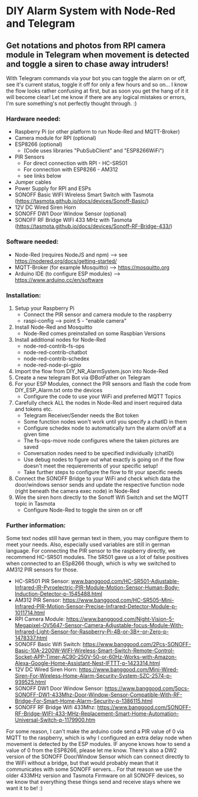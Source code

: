 # DIY Alarm System with Node-Red and Telegram
## Get notations and photos from RPI camera module in Telegram when movement is detected and toggle a siren to chase away intruders!

With Telegram commands via your bot you can toggle the alarm on or off, see it's current status, toggle it off for only a few hours and so on...
I know the flow looks rather confusing at first, but as soon you get the hang of it it will become clear!
Let me know if there are any logical mistakes or errors, I'm sure something's not perfectly thought through. :)

### Hardware needed:
- Raspberry Pi (or other platform to run Node-Red and MQTT-Broker)
- Camera module for RPI (optional)
- ESP8266 (optional)
  - (Code uses libraries "PubSubClient" and "ESP8266WiFi")
- PIR Sensors 
  - For direct connection with RPI - HC-SR501
  - For connection with ESP8266 - AM312
  - see links below
- Jumper cables
- Power Supply for RPI and ESPs
- SONOFF Basic WIFI Wireless Smart Switch with Tasmota (https://tasmota.github.io/docs/devices/Sonoff-Basic/)
- 12V DC Wired Siren Horn
- SONOFF DW1 Door Window Sensor (optional)
- SONOFF RF Bridge WIFI 433 MHz with Tasmota (https://tasmota.github.io/docs/devices/Sonoff-RF-Bridge-433/) 

### Software needed:
- Node-Red (requires NodeJS and npm) --> see https://nodered.org/docs/getting-started/
- MQTT-Broker (for example Mosquitto) --> https://mosquitto.org
- Arduino IDE (to configure ESP modules) --> https://www.arduino.cc/en/software

### Installation:
1. Setup your Raspberry Pi
    - Connect the PIR sensor and camera module to the raspberry
    - raspi-config --> point 5 - "enable camera"
2. Install Node-Red and Mosquitto
    - Node-Red comes preinstalled on some Raspbian Versions
3. Install additional nodes for Node-Red
    - node-red-contrib-fs-ops
    - node-red-contrib-chatbot
    - node-red-contrib-schedex
    - node-red-node-pi-gpio
4. Import the flow from DIY_NR_AlarmSystem.json into Node-Red
5. Create a new telegram Bot via @BotFather on Telegram
6. For your ESP Modules, connect the PIR sensors and flash the code from DIY_ESP_Alarm.txt onto the devices
    - Configure the code to use your WiFi and preferred MQTT Topics
7. Carefully check ALL the nodes in Node-Red and insert required data and tokens etc.
    - Telegram Receiver/Sender needs the Bot token
    - Some function nodes won't work until you specify a chatID in them
    - Configure schedex node to automatically turn the alarm on/off at a given time
    - The fs-ops-move node configures where the taken pictures are saved
    - Conversation nodes need to be specified individually (chatID)
    - Use debug nodes to figure out what exactly is going on if the flow doesn't meet the requierements of your specific setup!
    - Take further steps to configure the flow to fit your specific needs
8. Connect the SONOFF Bridge to your WiFi and check which data the door/windows sensor sends and update the respective function node (right beneath the camera exec node) in Node-Red
9. Wire the siren horn directly to the Sonoff Wifi Switch and set the MQTT topic in Tasmota
    - Configure Node-Red to toggle the siren on or off

### Further information:
Some text nodes still have german text in them, you may configure them to meet your needs. Also, especially used variables are still in german language.
For connecting the PIR sensor to the raspberry directly, we recommend HC-SR501 modules. The SR501 gave us a lot of false positives when connected to an ESp8266 though, which is why we switched to AM312 PIR sensors for those.

- HC-SR501 PIR Sensor: www.banggood.com/HC-SR501-Adjustable-Infrared-IR-Pyroelectric-PIR-Module-Motion-Sensor-Human-Body-Induction-Detector-p-1545488.html
- AM312 PIR Sensor: https://www.banggood.com/HC-SR505-Mini-Infrared-PIR-Motion-Sensor-Precise-Infrared-Detector-Module-p-1011714.html
- RPI Camera Module: https://www.banggood.com/Night-Vision-5-Megapixel-OV5647-Sensor-Camera-Adjustable-focus-Module-With-Infrared-Light-Sensor-for-Raspberry-Pi-4B-or-3B+-or-Zero-p-1478337.html
- SONOFF Basic Wifi Switch: https://www.banggood.com/2Pcs-SONOFF-Basic-10A-2200W-WIFI-Wireless-Smart-Switch-Remote-Control-Socket-APP-Timer-AC90-250V-50-or-60Hz-Works-with-Amazon-Alexa-Google-Home-Assistant-Nest-IFTTT-p-1423314.html
- 12V DC Wired Siren Horn: https://www.banggood.com/Mini-Wired-Siren-For-Wireless-Home-Alarm-Security-System-SZC-2574-p-939525.html
- SONOFF DW1 Door Window Sensor: https://www.banggood.com/5pcs-SONOFF-DW1-433Mhz-Door-Window-Sensor-Compatible-With-RF-Bridge-For-Smart-Home-Alarm-Security-p-1386115.html
- SONOFF RF Bridge Wifi 433Mhz: https://www.banggood.com/SONOFF-RF-Bridge-WIFI-433-MHz-Replacement-Smart-Home-Automation-Universal-Switch-p-1179900.htm

For some reason, I can't make the arduino code send a PIR value of 0 via MQTT to the raspberry, which is why I configured an extra delay node when movement is detected by the ESP modules. IF anyone knows how to send a value of 0 from the ESP8266, please let me know.
There's also a DW2 version of the SONOFF Door/Window Sensor which can connect directly to the WiFi without a bridge, but that would probably mean that it communicates with some SONOFF servers...
For that reason we use the older 433MHz version and Tasmota Firmware on all SONOFF devices, so we know that everything these things send and receive stays where we want it to be! :)
